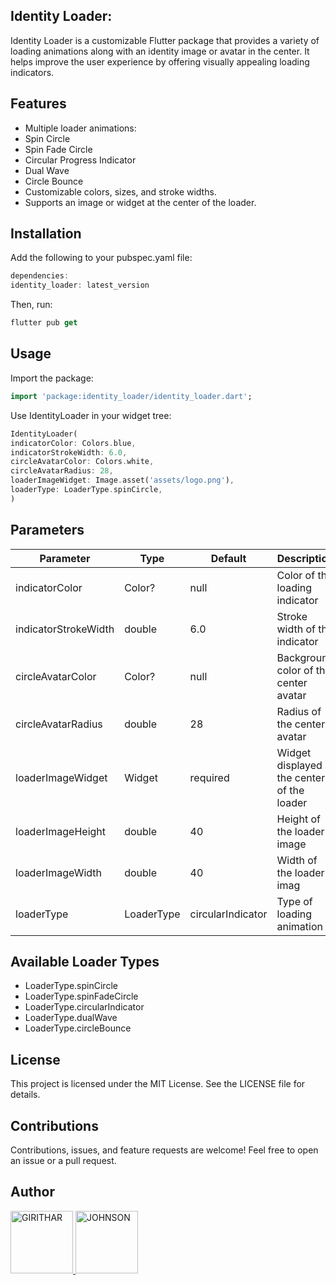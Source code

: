 

## Identity Loader: 
Identity Loader is a customizable Flutter package that provides a variety of loading animations along with an identity image or avatar in the center. It helps improve the user experience by offering visually appealing loading indicators.

## Features

* Multiple loader animations:
* Spin Circle
* Spin Fade Circle
* Circular Progress Indicator
* Dual Wave
* Circle Bounce
* Customizable colors, sizes, and stroke widths.
* Supports an image or widget at the center of the loader.


## Installation

Add the following to your pubspec.yaml file:

```dart
dependencies:
identity_loader: latest_version
```


Then, run:

```dart
flutter pub get
```


## Usage

Import the package:
```dart
import 'package:identity_loader/identity_loader.dart';
```

Use IdentityLoader in your widget tree:

```dart
IdentityLoader(
indicatorColor: Colors.blue,
indicatorStrokeWidth: 6.0,
circleAvatarColor: Colors.white,
circleAvatarRadius: 28,
loaderImageWidget: Image.asset('assets/logo.png'),
loaderType: LoaderType.spinCircle,
)
```

## Parameters

|Parameter   | Type   | Default  |Description   |
|---|--------|----------|---|
| indicatorColor  | Color? | null     | Color of the loading indicator  |
|  indicatorStrokeWidth | double | 6.0      | Stroke width of the indicator  |
| circleAvatarColor  | Color? | null     |Background color of the center avatar   |
|circleAvatarRadius   | double | 28       | Radius of the center avatar  |
| loaderImageWidget  |  Widget | required |Widget displayed at the center of the loader   |
|  loaderImageHeight | double | 40       | Height of the loader image  |
| loaderImageWidth  |    double | 40       | Width of the loader imag  |
| loaderType  |   LoaderType |  circularIndicator  | Type of loading animation  |





## Available Loader Types
* LoaderType.spinCircle
* LoaderType.spinFadeCircle
* LoaderType.circularIndicator
* LoaderType.dualWave
* LoaderType.circleBounce

## License
This project is licensed under the MIT License. See the LICENSE file for details.

## Contributions
Contributions, issues, and feature requests are welcome! Feel free to open an issue or a pull request.

## Author

<a href="https://github.com/Girithardeveloper/Identity-Loader">
    <img src="https://i.imghippo.com/files/mhE6205AIs.jpg" alt="GIRITHAR" width="100" height="100">
</a>

<a href="https://github.com/Girithardeveloper/Identity-Loader">
    <img src="https://avatars.githubusercontent.com/u/116719711?v=4" alt="JOHNSON" width="100" height="100">
</a>







